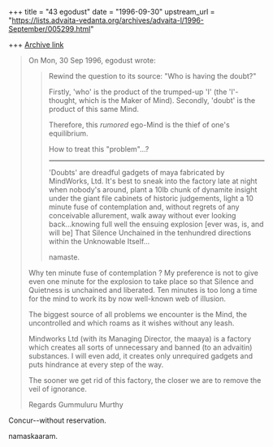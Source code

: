+++
title = "43 egodust"
date = "1996-09-30"
upstream_url = "https://lists.advaita-vedanta.org/archives/advaita-l/1996-September/005299.html"

+++
[Archive link](https://lists.advaita-vedanta.org/archives/advaita-l/1996-September/005299.html)

> On Mon, 30 Sep 1996, egodust wrote:
>
> >
> > Rewind the question to its source: "Who is having the doubt?"
> >
> > Firstly, 'who' is the product of the trumped-up 'I' (the 'I'-thought,
> > which is the Maker of Mind).
> > Secondly, 'doubt' is the product of this same Mind.
> >
> > Therefore, this *rumored* ego-Mind is the thief of one's equilibrium.
> >
> > How to treat this "problem"...?
> >
> > ***********
> >
> > 'Doubts' are dreadful gadgets of maya fabricated by MindWorks, Ltd.
> > It's best to sneak into the factory late at night when nobody's around,
> > plant a 10lb chunk of dynamite insight under the giant file cabinets of
> > historic judgements, light a 10 minute fuse of contemplation and,
> > without regrets of any conceivable allurement, walk away without
> > ever looking back...knowing full well the ensuing explosion [ever was,
> > is, and will be] That Silence Unchained in the tenhundred directions
> > within the Unknowable Itself...
> >
> > namaste.
> >
>
> Why ten minute fuse of contemplation ? My preference is not to give even
> one minute for the explosion to take place so that Silence and Quietness
> is unchained and liberated. Ten minutes is too long a time for the mind
> to work its by now well-known web of illusion.
>
> The biggest source of all problems we encounter is the Mind, the
> uncontrolled and which roams as it wishes without any leash.
>
> Mindworks Ltd (with its Managing Director, the maaya) is a factory which
> creates all sorts of unnecessary and banned (to an advaitin) substances.
> I will even add, it creates only unrequired gadgets and puts hindrance
> at every step of the way.
>
> The sooner we get rid of this factory, the closer we are to remove the
> veil of ignorance.
>
> Regards
> Gummuluru Murthy
>

Concur--without reservation.

namaskaaram.

